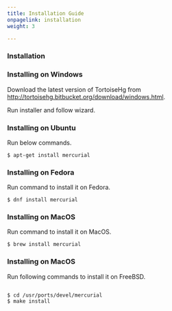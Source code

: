 ```yaml
---
title: Installation Guide
onpagelink: installation
weight: 3

---
```


### Installation

### Installing on Windows

Download the latest version of TortoiseHg from http://tortoisehg.bitbucket.org/download/windows.html.

Run installer and follow wizard.

### Installing on Ubuntu

Run below commands.

 ```
$ apt-get install mercurial
```

### Installing on Fedora

Run command to install it on Fedora.

 ```
$ dnf install mercurial
```

### Installing on MacOS

Run command to install it on MacOS.

 ```
$ brew install mercurial
```

### Installing on MacOS

Run following commands to install it on FreeBSD.

 ```

$ cd /usr/ports/devel/mercurial
$ make install

```

